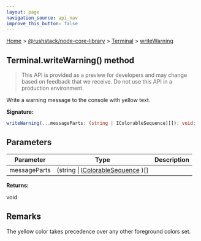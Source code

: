 ```yaml
---
layout: page
navigation_source: api_nav
improve_this_button: false
---
```



[Home](./index.md) &gt; [@rushstack/node-core-library](./node-core-library.md) &gt; [Terminal](./node-core-library.terminal.md) &gt; [writeWarning](./node-core-library.terminal.writewarning.md)

## Terminal.writeWarning() method

> This API is provided as a preview for developers and may change based on feedback that we receive. Do not use this API in a production environment.
>

Write a warning message to the console with yellow text.

<b>Signature:</b>

```typescript
writeWarning(...messageParts: (string | IColorableSequence)[]): void;
```

## Parameters

|  Parameter | Type | Description |
|  --- | --- | --- |
|  messageParts | (string \| [IColorableSequence](./node-core-library.icolorablesequence.md) )\[\] |  |

<b>Returns:</b>

void

## Remarks

The yellow color takes precedence over any other foreground colors set.
